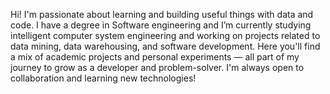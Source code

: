 Hi! I'm passionate about learning and building useful things with data and code.
I have a degree in Software engineering and I’m currently studying intelligent computer system engineering and working on projects related to data mining, data warehousing, and software development.
Here you'll find a mix of academic projects and personal experiments — all part of my journey to grow as a developer and problem-solver.
I'm always open to collaboration and learning new technologies!
<!---
aichagc/aichagc is a ✨ special ✨ repository because its `README.md` (this file) appears on your GitHub profile.
You can click the Preview link to take a look at your changes.
--->
